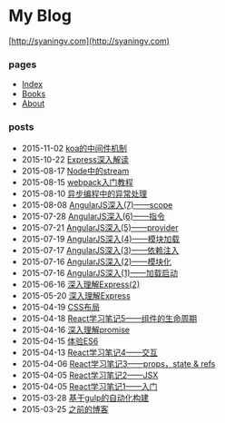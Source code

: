 # My Blog

[http://syaningv.com](http://syaningv.com)

### pages

- [Index](http://syaningv.com)
- [Books](books.md)
- [About](about.md)

### posts

- 2015-11-02 [koa的中间件机制](_posts/2015-11-02-koa-middleware.md)
- 2015-10-22 [Express深入解读](_posts/2015-10-22-express-in-depth.md)
- 2015-08-17 [Node中的stream](_posts/2015-08-17-node-stream.md)
- 2015-08-15 [webpack入门教程](_posts/2015-08-15-webpack-tutorials.md)
- 2015-08-10 [异步编程中的异常处理](_posts/2015-08-10-asynchronous-error-handling.md)
- 2015-08-08 [AngularJS深入(7)——scope](_posts/2015-08-08-dive-into-angular-7.md)
- 2015-07-28 [AngularJS深入(6)——指令](_posts/2015-07-28-dive-into-angular-6.md)
- 2015-07-21 [AngularJS深入(5)——provider](_posts/2015-07-21-dive-into-angular-5.md)
- 2015-07-19 [AngularJS深入(4)——模块加载](_posts/2015-07-19-dive-into-angular-4.md)
- 2015-07-17 [AngularJS深入(3)——依赖注入](_posts/2015-07-17-dive-into-angular-3.md)
- 2015-07-16 [AngularJS深入(2)——模块化](_posts/2015-07-16-dive-into-angular-2.md)
- 2015-07-16 [AngularJS深入(1)——加载启动](_posts/2015-07-16-dive-into-angular-1.md)
- 2015-06-16 [深入理解Express(2)](_posts/2015-06-16-dive-into-express-2.md)
- 2015-05-20 [深入理解Express](_posts/2015-05-20-dive-into-express.md)
- 2015-04-19 [CSS布局](_posts/2015-04-19-css-layout.md)
- 2015-04-18 [React学习笔记5——组件的生命周期](_posts/2015-04-18-react-note-5.md)
- 2015-04-16 [深入理解promise](_posts/2015-04-16-dive-into-promise.md)
- 2015-04-15 [体验ES6](_posts/2015-04-15-using-es6.md)
- 2015-04-13 [React学习笔记4——交互](_posts/2015-04-13-react-note-4.md)
- 2015-04-06 [React学习笔记3——props，state & refs](_posts/2015-04-06-react-note-3.md)
- 2015-04-05 [React学习笔记2——JSX](_posts/2015-04-05-react-note-2.md)
- 2015-04-05 [React学习笔记1——入门](_posts/2015-04-05-react-note-1.md)
- 2015-03-28 [基于gulp的自动化构建](_posts/2015-03-28-building-with-gulp.md)
- 2015-03-25 [之前的博客](_posts/2015-03-25-older-blogs.md)
